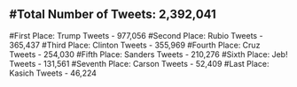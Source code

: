 #Total Number of Tweets: 2,392,041 
---
#First Place: Trump Tweets - 977,056
#Second Place: Rubio Tweets - 365,437
#Third Place: Clinton Tweets - 355,969
#Fourth Place: Cruz Tweets - 254,030
#Fifth Place: Sanders Tweets - 210,276
#Sixth Place: Jeb! Tweets - 131,561
#Seventh Place: Carson Tweets - 52,409
#Last Place: Kasich Tweets - 46,224

